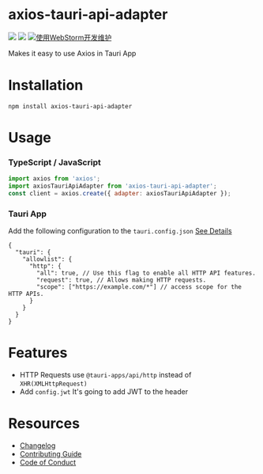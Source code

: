# axios-tauri-api-adapter

[![](https://img.shields.io/npm/v/axios-tauri-api-adapter)](https://www.npmjs.com/package/axios-tauri-api-adapter)
[![](https://img.shields.io/npm/l/axios-tauri-api-adapter)](https://github.com/persiliao/axios-tauri-api-adapter/blob/master/LICENSE)
[![使用WebStorm开发维护](https://img.shields.io/badge/WebStorm-提供支持-blue.svg)](https://www.jetbrains.com/?from=axios-tauri-api-adapter)

Makes it easy to use Axios in Tauri App

# Installation

```
npm install axios-tauri-api-adapter
```

# Usage

###  **TypeScript / JavaScript**

```js
import axios from 'axios';
import axiosTauriApiAdapter from 'axios-tauri-api-adapter';
const client = axios.create({ adapter: axiosTauriApiAdapter });
```

### **Tauri App**

Add the following configuration to the `tauri.config.json` [See Details](https://tauri.app/v1/api/config#httpallowlistconfig)

```json5
{
  "tauri": {
    "allowlist": {
      "http": {
        "all": true, // Use this flag to enable all HTTP API features.
        "request": true, // Allows making HTTP requests.
        "scope": ["https://example.com/*"] // access scope for the HTTP APIs.
      }
    }
  }
}
```

# Features
- HTTP Requests use `@tauri-apps/api/http` instead of `XHR(XMLHttpRequest)`
- Add `config.jwt` It's going to add JWT to the header

# Resources

* [Changelog](https://github.com/persiliao/axios-tauri-api-adapter/blob/master/CHANGELOG.md)
* [Contributing Guide](https://github.com/persiliao/axios-tauri-api-adapter/blob/master/CONTRIBUTING.md)
* [Code of Conduct](https://github.com/persiliao/axios-tauri-api-adapter/blob/master/CODE_OF_CONDUCT.md)